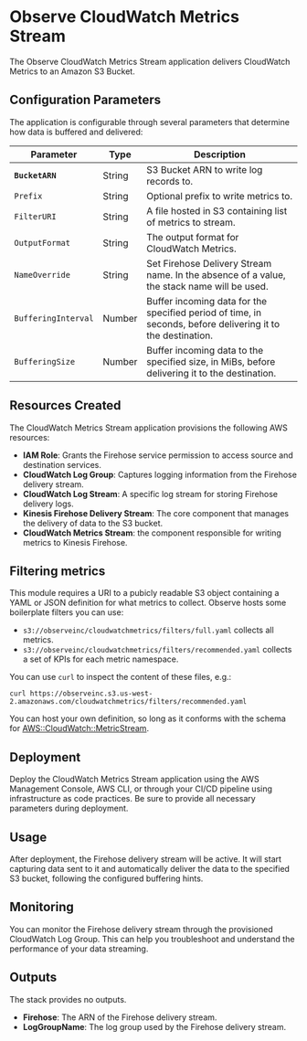 # Observe CloudWatch Metrics Stream

The Observe CloudWatch Metrics Stream application delivers CloudWatch Metrics to an Amazon S3 Bucket.

## Configuration Parameters

The application is configurable through several parameters that determine how data is buffered and delivered:

| Parameter       | Type    | Description |
|-----------------|---------|-------------|
| **`BucketARN`** | String | S3 Bucket ARN to write log records to. |
| `Prefix` | String | Optional prefix to write metrics to. |
| `FilterURI` | String | A file hosted in S3 containing list of metrics to stream. |
| `OutputFormat` | String | The output format for CloudWatch Metrics. |
| `NameOverride` | String | Set Firehose Delivery Stream name. In the absence of a value, the stack name will be used. |
| `BufferingInterval` | Number | Buffer incoming data for the specified period of time, in seconds, before delivering it to the destination. |
| `BufferingSize` | Number | Buffer incoming data to the specified size, in MiBs, before delivering it to the destination. |

## Resources Created

The CloudWatch Metrics Stream application provisions the following AWS resources:

- **IAM Role**: Grants the Firehose service permission to access source and destination services.
- **CloudWatch Log Group**: Captures logging information from the Firehose delivery stream.
- **CloudWatch Log Stream**: A specific log stream for storing Firehose delivery logs.
- **Kinesis Firehose Delivery Stream**: The core component that manages the delivery of data to the S3 bucket.
- **CloudWatch Metrics Stream**: the component responsible for writing metrics to Kinesis Firehose.


## Filtering metrics

This module requires a URI to a pubicly readable S3 object containing a YAML or JSON definition
for what metrics to collect. Observe hosts some boilerplate filters you can use:

- `s3://observeinc/cloudwatchmetrics/filters/full.yaml` collects all metrics.
- `s3://observeinc/cloudwatchmetrics/filters/recommended.yaml` collects a set of KPIs for each metric namespace.

You can use `curl` to inspect the content of these files, e.g.:

```
curl https://observeinc.s3.us-west-2.amazonaws.com/cloudwatchmetrics/filters/recommended.yaml
```

You can host your own definition, so long as it conforms with the schema for [AWS::CloudWatch::MetricStream](https://docs.aws.amazon.com/AWSCloudFormation/latest/UserGuide/aws-resource-cloudwatch-metricstream.html). 

## Deployment

Deploy the CloudWatch Metrics Stream application using the AWS Management Console, AWS CLI, or through your CI/CD pipeline using infrastructure as code practices. Be sure to provide all necessary parameters during deployment.

## Usage

After deployment, the Firehose delivery stream will be active. It will start capturing data sent to it and automatically deliver the data to the specified S3 bucket, following the configured buffering hints.

## Monitoring

You can monitor the Firehose delivery stream through the provisioned CloudWatch Log Group. This can help you troubleshoot and understand the performance of your data streaming.

## Outputs

The stack provides no outputs.

- **Firehose**: The ARN of the Firehose delivery stream.
- **LogGroupName**: The log group used by the Firehose delivery stream.
